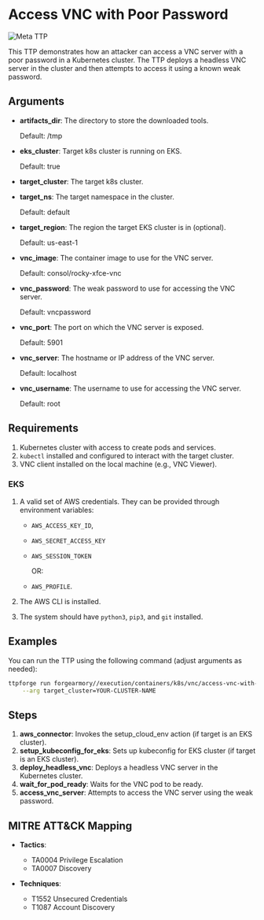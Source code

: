 # Access VNC with Poor Password

![Meta TTP](https://img.shields.io/badge/Meta_TTP-blue)

This TTP demonstrates how an attacker can access a VNC server with a poor password
in a Kubernetes cluster. The TTP deploys a headless VNC server in the cluster
and then attempts to access it using a known weak password.

## Arguments

- **artifacts_dir**: The directory to store the downloaded tools.

  Default: /tmp

- **eks_cluster**: Target k8s cluster is running on EKS.

  Default: true

- **target_cluster**: The target k8s cluster.

- **target_ns**: The target namespace in the cluster.

  Default: default

- **target_region**: The region the target EKS cluster is in (optional).

  Default: us-east-1

- **vnc_image**: The container image to use for the VNC server.

  Default: consol/rocky-xfce-vnc

- **vnc_password**: The weak password to use for accessing the VNC server.

  Default: vncpassword

- **vnc_port**: The port on which the VNC server is exposed.

  Default: 5901

- **vnc_server**: The hostname or IP address of the VNC server.

  Default: localhost

- **vnc_username**: The username to use for accessing the VNC server.

  Default: root

## Requirements

1. Kubernetes cluster with access to create pods and services.
1. `kubectl` installed and configured to interact with the target cluster.
1. VNC client installed on the local machine (e.g., VNC Viewer).

### EKS

1. A valid set of AWS credentials. They can be provided through environment variables:

   - `AWS_ACCESS_KEY_ID`,
   - `AWS_SECRET_ACCESS_KEY`
   - `AWS_SESSION_TOKEN`

     OR:

   - `AWS_PROFILE`.

1. The AWS CLI is installed.
1. The system should have `python3`, `pip3`, and `git` installed.

## Examples

You can run the TTP using the following command (adjust arguments as needed):

```bash
ttpforge run forgearmory//execution/containers/k8s/vnc/access-vnc-with-poor-password/access-vnc-with-poor-password.yaml \
    --arg target_cluster=YOUR-CLUSTER-NAME
```

## Steps

1. **aws_connector**: Invokes the setup_cloud_env action (if target is an EKS cluster).
1. **setup_kubeconfig_for_eks**: Sets up kubeconfig for EKS cluster (if
   target is an EKS cluster).
1. **deploy_headless_vnc**: Deploys a headless VNC server in the Kubernetes cluster.
1. **wait_for_pod_ready**: Waits for the VNC pod to be ready.
1. **access_vnc_server**: Attempts to access the VNC server using the weak password.

## MITRE ATT&CK Mapping

- **Tactics**:

  - TA0004 Privilege Escalation
  - TA0007 Discovery

- **Techniques**:
  - T1552 Unsecured Credentials
  - T1087 Account Discovery
